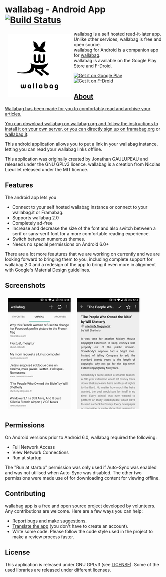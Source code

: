 # wallabag - Android App [![Build Status](https://travis-ci.org/wallabag/android-app.svg?branch=master)](https://travis-ci.org/wallabag/android-app)

<img src="unnamed.png" align="left"
width="200"
    hspace="10" vspace="10">

wallabag is a self hosted read-it-later app.  
Unlike other services, wallabag is free and open source.  
wallabag for Android is a companion app for [wallabag](https://www.wallabag.org).  
wallabag is available on the Google Play Store and F-Droid.

<p align="left">
<a href="https://play.google.com/store/apps/details?id=fr.gaulupeau.apps.InThePoche">
    <img alt="Get it on Google Play"
        height="80"
        src="https://play.google.com/intl/en_us/badges/images/generic/en_badge_web_generic.png" />
</a>  
<a href="https://f-droid.org/app/fr.gaulupeau.apps.InThePoche">
    <img alt="Get it on F-Droid"
        height="80"
        src="https://f-droid.org/badge/get-it-on.png" />
 </p>    
     
## About
  
Wallabag has been made for you to comfortably read and archive your articles.

You can download wallabag on wallabag.org and follow the instructions to install it on your own server, or you can directly sign up on [framabag.org](https://www.framabag.org/) or [wallabag.it](https://www.wallabag.it/en).

This android application allows you to put a link in your wallabag instance, letting you can read your wallabag links offline.

This application was originally created by Jonathan GAULUPEAU and released under the GNU GPLv3 licence.
wallabag is a creation from Nicolas Lœuillet released under the MIT licence.

## Features  
The android app lets you   
- Connect to your self hosted wallabag instance or connect to your wallabag.it or Framabag. 
- Supports wallabag 2.0
- Completely ad-free
- Increase and decrease the size of the font and also switch between a serif or sans-serif font for a more comfortable reading experience.
- Switch between numerous themes.  
- Needs no special permissions on Android 6.0+

There are a lot more feautures that we are working on currently and we are looking forward to bringing them to you, including complete support for wallabag 2.0 and a redesign of the app to bring it even more in alignment with Google's Material Design guidelines.

## Screenshots
[<img src="Wallabag%20Reading%20List.png" align="left"
width="200"
    hspace="10" vspace="10">](Wallabag%20Reading%20List.png)
[<img src="Wallabag%20Article%20View.png" align="center"
width="200"
    hspace="10" vspace="10">](Wallabag%20Article%20View.png)

## Permissions

On Android versions prior to Android 6.0, wallabag required the following:
- Full Network Access
- View Network Connections
- Run at startup  

The "Run at startup" permission was only used if Auto-Sync was enabled and was not utilised when Auto-Sync was disabled. The other two permissions were made use of for downloading content for viewing offline.
   
## Contributing
wallabag app is a free and open source project developed by volunteers. Any contributions are welcome. Here are a few ways you can help:
 * [Report bugs and make suggestions.](https://github.com/wallabag/android-app/issues)
 * [Translate the app](https://hosted.weblate.org/projects/wallabag/android-app/) (you don't have to create an account).
 * Write some code. Please follow the code style used in the project to make a review process faster.

## License

This application is released under GNU GPLv3 (see [LICENSE](LICENSE)).
Some of the used libraries are released under different licenses.
